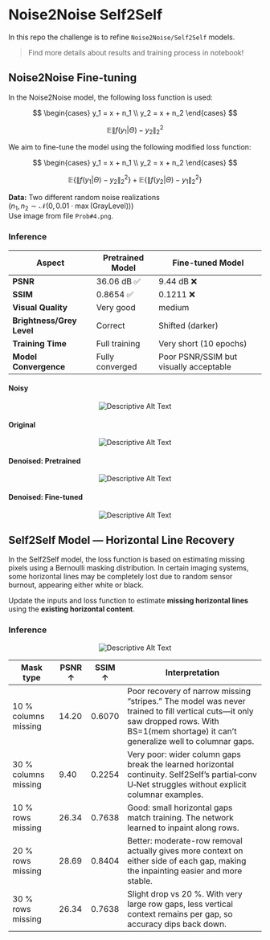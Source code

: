 # Noise2Noise Self2Self

In this repo the challenge is to refine `Noise2Noise/Self2Self` models.<br>  
> Find more details about results and training process in notebook!

## Noise2Noise Fine-tuning
In the Noise2Noise model, the following loss function is used:

$$
\begin{cases}
y_1 = x + n_1 \\
y_2 = x + n_2
\end{cases}
$$

$$
\mathbb{E}{ \left\| f(y_1|\Theta) - y_2 \right\|_2^2 }
$$

We aim to fine-tune the model using the following modified loss function:

$$
\begin{cases}
y_1 = x + n_1 \\
y_2 = x + n_2
\end{cases}
$$

$$
\mathbb{E}\left\{ \left\| f(y_1|\Theta) - y_2 \right\|_2^2 \right\} + \mathbb{E}\left\{ \left\| f(y_2|\Theta) - y_1 \right\|_2^2 \right\}
$$

**Data:** Two different random noise realizations  
($n_1, n_2 \sim \mathcal{N}(0, 0.01 \cdot \max(\text{GrayLevel}))$)  
Use image from file `Prob#4.png`.


### Inference 
| Aspect                  | Pretrained Model | Fine-tuned Model   |
|-------------------------|------------------|---------------------|
| **PSNR**                | 36.06 dB ✅      | 9.44 dB ❌          |
| **SSIM**                | 0.8654 ✅        | 0.1211 ❌           |
| **Visual Quality**      | Very good        |  medium |
| **Brightness/Grey Level** | Correct         | Shifted (darker)    |
| **Training Time**       | Full training     | Very short (10 epochs) |
| **Model Convergence**   | Fully converged   | Poor PSNR/SSIM but visually acceptable |

#### Noisy 
<p align="center">
    <img src="images/noisy.png" alt="Descriptive Alt Text" class="fit-width-image">
</p>

#### Original 
<p align="center">
    <img src="Prob4.png" alt="Descriptive Alt Text" class="fit-width-image">
</p>

#### Denoised: Pretrained 
<p align="center">
    <img src="images/denoised_1000_Pretrained.png" alt="Descriptive Alt Text" class="fit-width-image">
</p>

#### Denoised: Fine-tuned 
<p align="center">
    <img src="images/denoised_1000_fine-tuned.png" alt="Descriptive Alt Text" class="fit-width-image">
</p>

## Self2Self Model — Horizontal Line Recovery

In the Self2Self model, the loss function is based on estimating missing pixels using a Bernoulli masking distribution. In certain imaging systems, some horizontal lines may be completely lost due to random sensor burnout, appearing either white or black.

Update the inputs and loss function to estimate **missing horizontal lines** using the **existing horizontal content**.

### Inference
<p align="center">
    <img src="images/S2S.png" alt="Descriptive Alt Text" class="fit-height-image">
</p>

| Mask type                | PSNR ↑ | SSIM ↑  | Interpretation                                                                                                                                     |
|-------------------------|--------|---------|----------------------------------------------------------------------------------------------------------------------------------------------------|
| 10 % columns missing     | 14.20  | 0.6070  | Poor recovery of narrow missing “stripes.” The model was never trained to fill vertical cuts—it only saw dropped rows. With BS=1(mem shortage) it can’t generalize well to columnar gaps. |
| 30 % columns missing     | 9.40   | 0.2254  | Very poor: wider column gaps break the learned horizontal continuity. Self2Self’s partial‑conv U‑Net struggles without explicit columnar examples. |
| 10 % rows missing        | 26.34  | 0.7638  | Good: small horizontal gaps match training. The network learned to inpaint along rows.                                                            |
| 20 % rows missing        | 28.69  | 0.8404  | Better: moderate-row removal actually gives more context on either side of each gap, making the inpainting easier and more stable.               |
| 30 % rows missing        | 26.34  | 0.7638  | Slight drop vs 20 %. With very large row gaps, less vertical context remains per gap, so accuracy dips back down.                                 |
